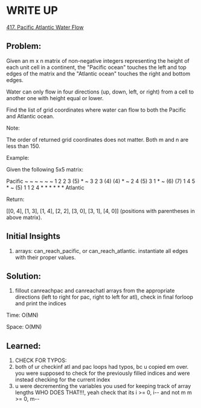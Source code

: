 #  WRITE UP
[417. Pacific Atlantic Water Flow](https://leetcode.com/problems/pacific-atlantic-water-flow/)<br/>

## Problem: 
Given an m x n matrix of non-negative integers representing the height of each unit cell in a continent, the "Pacific ocean" touches the left and top edges of the matrix and the "Atlantic ocean" touches the right and bottom edges.

Water can only flow in four directions (up, down, left, or right) from a cell to another one with height equal or lower.

Find the list of grid coordinates where water can flow to both the Pacific and Atlantic ocean.

Note:

The order of returned grid coordinates does not matter.
Both m and n are less than 150.
 

Example:

Given the following 5x5 matrix:

  Pacific ~   ~   ~   ~   ~ 
       ~  1   2   2   3  (5) *
       ~  3   2   3  (4) (4) *
       ~  2   4  (5)  3   1  *
       ~ (6) (7)  1   4   5  *
       ~ (5)  1   1   2   4  *
          *   *   *   *   * Atlantic

Return:

[[0, 4], [1, 3], [1, 4], [2, 2], [3, 0], [3, 1], [4, 0]] (positions with parentheses in above matrix).

## Initial Insights
1. arrays: can_reach_pacific, or can_reach_atlantic. instantiate all edges with their proper values. 

## Solution:
1. fillout canreachpac and canreachatl arrays from the appropriate directions (left to right for pac, right to left for atl), check in final forloop and print the indices

Time: O(MN)

Space: O(MN)


## Learned:
1.  CHECK FOR TYPOS: 
  1. both of ur checkinf atl and pac loops had typos, bc u copied em over. you were supposed to check for the previously filled indices and were instead checking for the current index
  2. u were decrementing the variables you used for keeping track of array lengths WHO DOES THAT!!!, yeah check that its i >= 0, i-- and not m m >= 0, m--